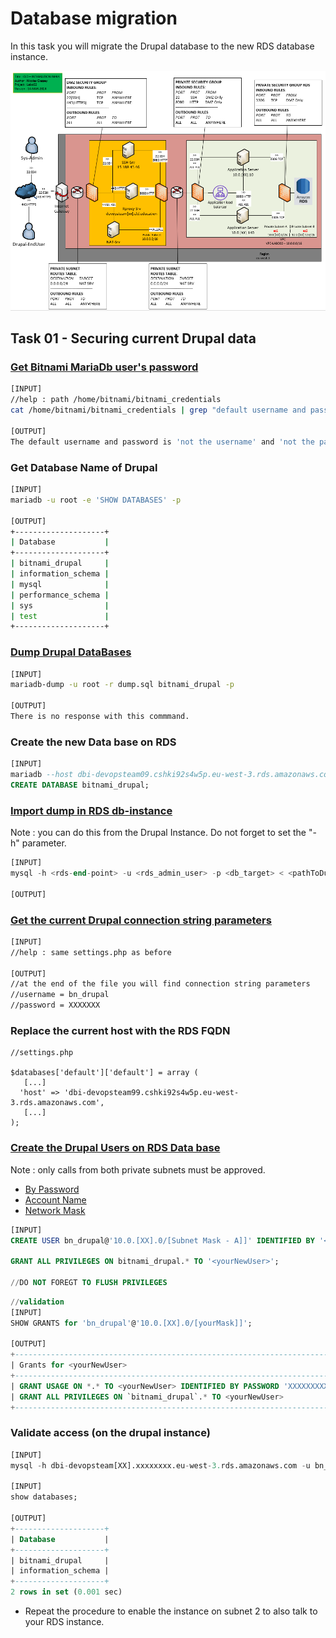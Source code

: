 # Database migration

In this task you will migrate the Drupal database to the new RDS database instance.

![Schema](./img/CLD_AWS_INFA.PNG)

## Task 01 - Securing current Drupal data

### [Get Bitnami MariaDb user's password](https://docs.bitnami.com/aws/faq/get-started/find-credentials/)

```bash
[INPUT]
//help : path /home/bitnami/bitnami_credentials
cat /home/bitnami/bitnami_credentials | grep "default username and password is"

[OUTPUT]
The default username and password is 'not the username' and 'not the password'.
```

### Get Database Name of Drupal

```bash
[INPUT]
mariadb -u root -e 'SHOW DATABASES' -p

[OUTPUT]
+--------------------+
| Database           |
+--------------------+
| bitnami_drupal     |
| information_schema |
| mysql              |
| performance_schema |
| sys                |
| test               |
+--------------------+
```

### [Dump Drupal DataBases](https://mariadb.com/kb/en/mariadb-dump/)

```bash
[INPUT]
mariadb-dump -u root -r dump.sql bitnami_drupal -p

[OUTPUT]
There is no response with this commmand.
```

### Create the new Data base on RDS

```sql
[INPUT]
mariadb --host dbi-devopsteam09.cshki92s4w5p.eu-west-3.rds.amazonaws.com -u admin -p
CREATE DATABASE bitnami_drupal;
```

### [Import dump in RDS db-instance](https://mariadb.com/kb/en/restoring-data-from-dump-files/)

Note : you can do this from the Drupal Instance. Do not forget to set the "-h" parameter.

```sql
[INPUT]
mysql -h <rds-end-point> -u <rds_admin_user> -p <db_target> < <pathToDumpFileToImport>.sql

[OUTPUT]
```

### [Get the current Drupal connection string parameters](https://www.drupal.org/docs/8/api/database-api/database-configuration)

```bash
[INPUT]
//help : same settings.php as before

[OUTPUT]
//at the end of the file you will find connection string parameters
//username = bn_drupal
//password = XXXXXXX
```

### Replace the current host with the RDS FQDN

```
//settings.php

$databases['default']['default'] = array (
   [...] 
  'host' => 'dbi-devopsteam99.cshki92s4w5p.eu-west-3.rds.amazonaws.com',
   [...] 
);
```

### [Create the Drupal Users on RDS Data base](https://mariadb.com/kb/en/create-user/)

Note : only calls from both private subnets must be approved.
* [By Password](https://mariadb.com/kb/en/create-user/#identified-by-password)
* [Account Name](https://mariadb.com/kb/en/create-user/#account-names)
* [Network Mask](https://cric.grenoble.cnrs.fr/Administrateurs/Outils/CalculMasque/)

```sql
[INPUT]
CREATE USER bn_drupal@'10.0.[XX].0/[Subnet Mask - A]]' IDENTIFIED BY '<Drupal password>';

GRANT ALL PRIVILEGES ON bitnami_drupal.* TO '<yourNewUser>';

//DO NOT FOREGT TO FLUSH PRIVILEGES
```

```sql
//validation
[INPUT]
SHOW GRANTS for 'bn_drupal'@'10.0.[XX].0/[yourMask]]';

[OUTPUT]
+----------------------------------------------------------------------------------------------------------------------------------+
| Grants for <yourNewUser>                                                                                                         |
+----------------------------------------------------------------------------------------------------------------------------------+
| GRANT USAGE ON *.* TO <yourNewUser> IDENTIFIED BY PASSWORD 'XXXXXXXXXXXXXXXXXXXXXXXXXXXXXXXXXXXXXXXXX'                           |
| GRANT ALL PRIVILEGES ON `bitnami_drupal`.* TO <yourNewUser>                                                                      |
+----------------------------------------------------------------------------------------------------------------------------------+
```

### Validate access (on the drupal instance)

```sql
[INPUT]
mysql -h dbi-devopsteam[XX].xxxxxxxx.eu-west-3.rds.amazonaws.com -u bn_drupal -p

[INPUT]
show databases;

[OUTPUT]
+--------------------+
| Database           |
+--------------------+
| bitnami_drupal     |
| information_schema |
+--------------------+
2 rows in set (0.001 sec)
```

* Repeat the procedure to enable the instance on subnet 2 to also talk to your RDS instance.
